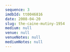```yaml
---
sequence: 3
imdbId: tt0046816
date: 2008-04-20
slug: the-caine-mutiny-1954
medium: null
venue: null
venueNotes: null
mediumNotes: null
---
```


